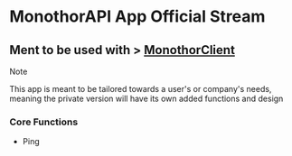 # MonothorAPI App Official Stream

## Ment to be used with > [MonothorClient](https://github.com/hispanicdevian/MonothorClient)

> [!NOTE]
> This app is meant to be tailored towards a user's or company's needs, meaning the private version will have its own added functions and design

### Core Functions
- Ping
